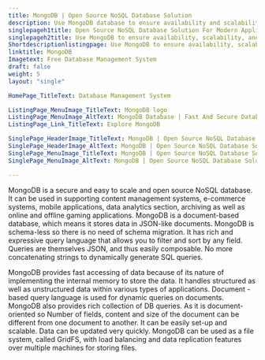 ```yaml
---
title: MongoDB | Open Source NoSQL Database Solution
description: Use MongoDB database to ensure availability and scalability with the most demanding data security and privacy requirements of modern day applications.
singlepageh1title: Open Source NoSQL Database Solution For Modern Applications
singlepageh2title: Use MongoDB to ensure availability, scalability, and compliance with the most demanding data security and privacy requirements of modern day applications.
Shortdescriptionlistingpage: Use MongoDB to ensure availability, scalability, and compliance with the most demanding data security and privacy requirements of modern day applications.
linktitle: MongoDB
Imagetext: Free Database Management System
draft: false
weight: 5
layout: "single"

HomePage_TitleText: Database Management System

ListingPage_MenuImage_TitleText: MongoDB logo
ListingPage_MenuImage_AltText: MongoDB Database | Fast And Secure Database Solution
ListingPage_Link_TitleText: Explore MongoDB

SinglePage_HeaderImage_TitleText: MongoDB | Open Source NoSQL Database Solution
SinglePage_HeaderImage_AltText: MongoDB | Open Source NoSQL Database Solution
SinglePage_MenuImage_TitleText: MongoDB | Open Source NoSQL Database Solution
SinglePage_MenuImage_AltText: MongoDB | Open Source NoSQL Database Solution

---
```


MongoDB is a secure and easy to scale and open source NoSQL database. It can be used in supporting content management systems, e-commerce systems, mobile applications, data analytics section, archiving as well as online and offline gaming applications. MongoDB is a document-based database, which means it stores data in JSON-like documents. MongoDB is schema-less so there is no need of schema migration. It has rich and expressive query language that allows you to filter and sort by any field. Queries are themselves JSON, and thus easily composable. No more concatenating strings to dynamically generate SQL queries.

MongoDB provides fast accessing of data because of its nature of implementing the internal memory to store the data. It handles structured as well as unstructured data within various types of applications. Document -based query language is used for dynamic queries on documents. MongoDB also provides rich collection of DB queries. As it is document-oriented so Number of fields, content and size of the document can be different from one document to another. It can be easily set-up and scalable. Data can be updated very quickly. MongoDB can be used as a file system, called GridFS, with load balancing and data replication features over multiple machines for storing files.
